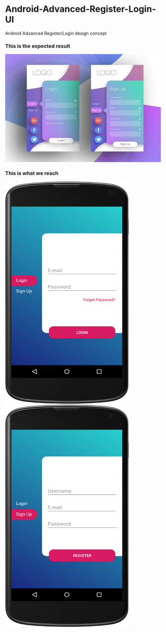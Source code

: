 # Android-Advanced-Register-Login-UI
Android Advanced Register/Login design concept

### This is the expected result

<img src="/screenshots/expected_result.jpg" width="650" height="350">


### This is what we reach

<img src="/screenshots/login.png" width="400" height="720"> <img src="/screenshots/register.png" width="400" height="720">
